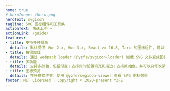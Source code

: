 ```yaml
---
home: true
# heroImage: /hero.png
heroText: svgicon
tagline: SVG 图标组件和工具集
actionText: 快速上手 →
actionLink: /guide/
features:
- title: 支持多种框架
  details: 默认提供 Vue 2.x, Vue 3.x, React >= 16.8, Taro 的图标组件, 可以通过 @yzfe/svgicon 来编写支持其他框架的组件
- title: 按需加载
  details: 通过 webpack loader (@yzfe/svgicon-loader) 加载 SVG 文件变成图标数据或者图标组件，可以自定义生成的代码。
- title: 多功能
  details: 支持多颜色，包括渐变；支持同时设置填充和描边；支持原始色，并可以只修改某个颜色的值；支持缩放，动画等功能；
- title: 图标预览
  details: 在任意文件夹，使用 @yzfe/svgicon-viewer 查看 SVG 图标效果
footer: MIT Licensed | Copyright © 2020-present YZFE
---
```

